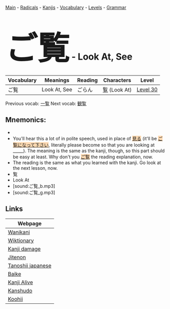 <style> bigfont {font-size: 100px}</style>
[Main](../README.md) -
[Radicals](../radicals.md) -
[Kanjis](../kanjis.md) -
[Vocabulary](../vocabulary.md) -
[Levels](../levels.md) -
[Grammar](../grammar.md)
# <bigfont> ご覧</bigfont> - Look At, See 

| Vocabulary | Meanings | Reading | Characters | Level |
| --- | --- | --- | --- | --- |
| ご覧 | Look At, See | ごらん |  [覧](../kanjis/覧.md) (Look At) | [Level 30](../levels/wk_level30.md) |

Previous vocab: [一覧](一覧.md) Next vocab: [観覧](観覧.md) 

## Mnemonics:

* 
* You'll hear this a lot of in polite speech, used in place of <span style="background-color:#fed8b1"> [見る](https://jisho.org/search/見る)</span> (it'll be <span style="background-color:#fed8b1"> [ご覧になって下さい]([ご覧](https://jisho.org/search/ご覧)になって下さい)</span>, literally please become so that you are looking at _____). The meaning is the same as the kanji, though, so this part should be easy at least. Why don't you <span style="background-color:#fed8b1"> [ご覧](https://jisho.org/search/ご覧)</span> the reading explanation, now.
* The reading is the same as what you learned with the kanji. Go look at the next lesson, now.
* 覧
* Look At
* [sound:ご覧_b.mp3]
* [sound:ご覧_g.mp3]


## Links 

| Webpage |
| --- |
| [Wanikani          ](https://www.wanikani.com/kanji/ご覧) |
| [Wiktionary        ](https://en.wiktionary.org/wiki/ご覧) |
| [Kanji damage      ](http://www.kanjidamage.com/kanji/search?utf8=✓&q=ご覧) |
| [Jitenon           ](https://jitenon.com/kanji/ご覧) |
| [Tanoshii japanese ](https://www.tanoshiijapanese.com/dictionary/kanji.cfm?k=ご覧) |
| [Baike             ](https://baike.baidu.com/item/ご覧) |
| [Kanji Alive       ](https://app.kanjialive.com/ご覧) |
| [Kanshudo          ](https://www.kanshudo.com/searchmn?q=ご覧) |
| [Koohii            ](https://kanji.koohii.com/study/kanji/ご覧) |

